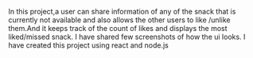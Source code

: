 In this project,a user can share information of any of the snack that is currently not available and also allows the other users to like /unlike them.And it keeps track of the count of likes and displays the most liked/missed snack.
I have shared few screenshots of how the ui looks.
I have created this project using react and node.js





